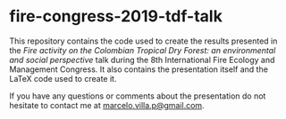 # fire-congress-2019-tdf-talk
This repository contains the code used to create the results presented in the *Fire activity on the Colombian Tropical Dry Forest: an environmental and social perspective* talk during the 8th International Fire Ecology and Management Congress.
It also contains the presentation itself and the LaTeX code used to create it.

If you have any questions or comments about the presentation do not hesitate to contact me at <marcelo.villa.p@gmail.com>.